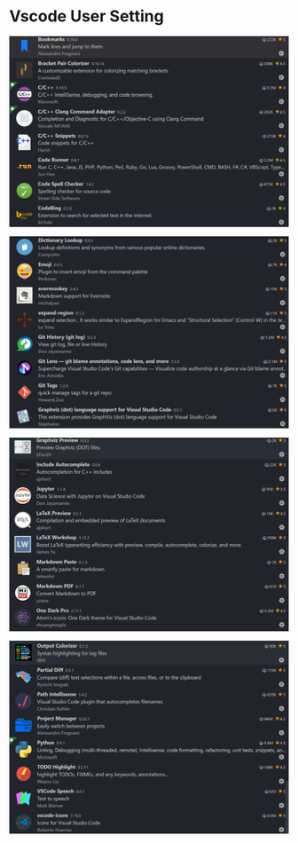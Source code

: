 # Vscode User Setting

![image](https://github.com/hanxuwu/Learning-C/blob/master/Environment-Config/Vscode/VscodeUserSetting/SCREENSHOT/extension_1.PNG)

![image](https://github.com/hanxuwu/Learning-C/blob/master/Environment-Config/Vscode/VscodeUserSetting/SCREENSHOT/extension_2.PNG)

![image](https://github.com/hanxuwu/Learning-C/blob/master/Environment-Config/Vscode/VscodeUserSetting/SCREENSHOT/extension_3.PNG)

![image](https://github.com/hanxuwu/Learning-C/blob/master/Environment-Config/Vscode/VscodeUserSetting/SCREENSHOT/extension_4.PNG)